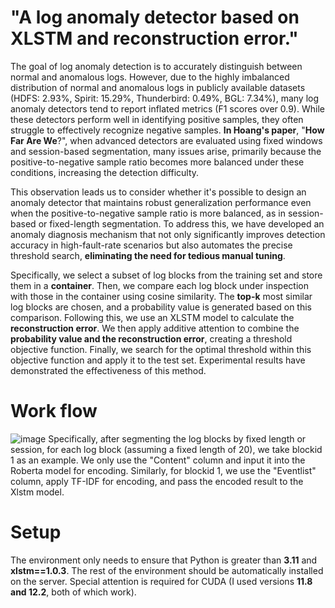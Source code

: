 # "A log anomaly detector based on XLSTM and reconstruction error."
The goal of log anomaly detection is to accurately distinguish between normal and anomalous logs. However, due to the highly imbalanced distribution of normal and anomalous logs in publicly available datasets (HDFS: 2.93%, Spirit: 15.29%, Thunderbird: 0.49%, BGL: 7.34%), many log anomaly detectors tend to report inflated metrics (F1 scores over 0.9). While these detectors perform well in identifying positive samples, they often struggle to effectively recognize negative samples. **In Hoang's paper**, "**How Far Are We**?", when advanced detectors are evaluated using fixed windows and session-based segmentation, many issues arise, primarily because the positive-to-negative sample ratio becomes more balanced under these conditions, increasing the detection difficulty.

This observation leads us to consider whether it's possible to design an anomaly detector that maintains robust generalization performance even when the positive-to-negative sample ratio is more balanced, as in session-based or fixed-length segmentation. To address this, we have developed an anomaly diagnosis mechanism that not only significantly improves detection accuracy in high-fault-rate scenarios but also automates the precise threshold search, **eliminating the need for tedious manual tuning**.

Specifically, we select a subset of log blocks from the training set and store them in a **container**. Then, we compare each log block under inspection with those in the container using cosine similarity. The **top-k** most similar log blocks are chosen, and a probability value is generated based on this comparison. Following this, we use an XLSTM model to calculate the **reconstruction error**. We then apply additive attention to combine the **probability value and the reconstruction error**, creating a threshold objective function. Finally, we search for the optimal threshold within this objective function and apply it to the test set. Experimental results have demonstrated the effectiveness of this method.

# Work flow
![image](https://github.com/user-attachments/assets/fc405aed-28e8-40fb-97b8-f7b941036ce4)
Specifically, after segmenting the log blocks by fixed length or session, for each log block (assuming a fixed length of 20), we take blockid 1 as an example. We only use the "Content" column and input it into the Roberta model for encoding. Similarly, for blockid 1, we use the "Eventlist" column, apply TF-IDF for encoding, and pass the encoded result to the Xlstm model.

# Setup
The environment only needs to ensure that Python is greater than **3.11** and **xlstm==1.0.3**. The rest of the environment should be automatically installed on the server. Special attention is required for CUDA (I used versions **11.8 and 12.2**, both of which work).



